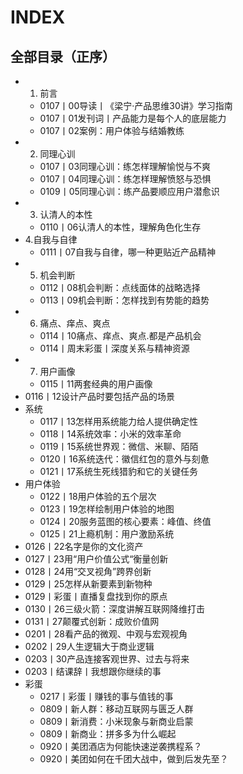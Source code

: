 # INDEX

## 全部目录（正序）
- 1. 前言
  - 0107丨00导读丨《梁宁·产品思维30讲》学习指南
  - 0107丨01发刊词丨产品能力是每个人的底层能力
  - 0107丨02案例：用户体验与结婚教练
- 2. 同理心训
  - 0107丨03同理心训：练怎样理解愉悦与不爽
  - 0107丨04同理心训：练怎样理解愤怒与恐惧
  - 0109丨05同理心训：练产品要顺应用户潜愈识
- 3. 认清人的本性
  - 0110丨06认清人的本性，理解角色化生存
- 4.自我与自律
  - 0111丨07自我与自律，哪一种更贴近产品精神
- 5. 机会判断
  - 0112丨08机会判断：点线面体的战略选择
  - 0113丨09机会判断：怎样找到有势能的趋势
- 6. 痛点、痒点、爽点
  - 0114丨10痛点、痒点、爽点.都是产品机会
  - 0114丨周末彩蛋丨深度关系与精神资源
- 7. 用户画像
  - 0115丨11两套经典的用户画像
- 0116丨12设计产品时要包括产品的场景
- 系统
  - 0117丨13怎样用系统能力给人提供确定性
  - 0118丨14系统效率：小米的效率革命
  - 0119丨15系统世界观：微信、米聊、陌陌
  - 0120丨16系统迭代：徽信红包的意外与刻惫
  - 0121丨17系统生死线猎豹和它的关键任务
- 用户体验
  - 0122丨18用户体验的五个层次
  - 0123丨19怎样绘制用户体验的地图
  - 0124丨20服务蓝图的核心要素：峰值、终值
  - 0125丨21上瘾机制：用户激励系统
- 0126丨22名字是你的文化资产
- 0127丨23用“用户价值公式“衡量创新
- 0128丨24用“交叉视角”跨界创新
- 0129丨25怎样从新要素到新物种
- 0129丨彩蛋丨直播复盘找到你的原点
- 0130丨26三级火箭：深度讲解互联网降维打击
- 0131丨27颠覆式创新：成败价值网
- 0201丨28看产品的微观、中观与宏观视角
- 0202丨29人生逻辑大于商业逻辑
- 0203丨30产品连接客观世界、过去与将来
- 0203丨结课辞丨我想跟你继续的事
- 彩蛋
  - 0217丨彩蛋丨赚钱的事与值钱的事
  - 0809丨新人群：移动互联网与匮乏人群
  - 0809丨新消费：小米现象与新商业启蒙
  - 0809丨新商业：拼多多为什么崛起
  - 0920丨美团酒店为何能快速逆袭携程系？
  - 0920丨美团如何在千团大战中，做到后发先至？